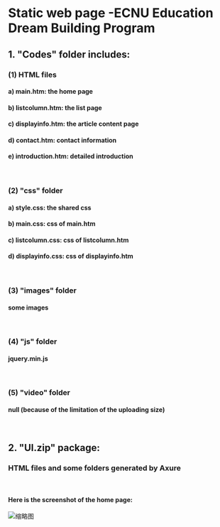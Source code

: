 # Static web page -ECNU Education Dream Building Program

## 1. "Codes" folder includes:
### (1) HTML files
#### a) main.htm: the home page
#### b) listcolumn.htm: the list page
#### c) displayinfo.htm: the article content page
#### d) contact.htm: contact information
#### e) introduction.htm: detailed introduction

<br>

### (2) "css" folder
#### a) style.css: the shared css
#### b) main.css: css of main.htm
#### c) listcolumn.css: css of listcolumn.htm
#### d) displayinfo.css: css of displayinfo.htm

<br>

### (3) "images" folder
#### some images

<br>

### (4) "js" folder
#### jquery.min.js

<br>

### (5) "video" folder
#### null (because of the limitation of the uploading size)

<br>


## 2. "UI.zip" package:
### HTML files and some folders generated by Axure

<br>

#### Here is the screenshot of the home page:
![缩略图](https://user-images.githubusercontent.com/80202290/140639813-ffca87e3-f773-4fa0-a2d9-0aed01ac8e6a.jpg)

